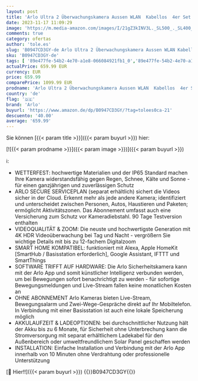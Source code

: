```yaml
---
layout: post
title: 'Arlo Ultra 2 Überwachungskamera Aussen WLAN  Kabellos  4er Set  4K UHD Qualitätsprodukt  180° Sichtfeld  Spotlight  Farb-Nachtsicht  Bewegungsmelder  Alarm Sirene + 90 Tage Arlo Secure Testzeitraum'
date: 2023-11-17 11:09:29
image: 'https://m.media-amazon.com/images/I/21gZ3kINV3L._SL500_._SL400_.jpg'
comments: true
category: ofertas
author: 'tole.es'
slug: 'B0947CD3GY-de Arlo Ultra 2 Überwachungskamera Aussen WLAN Kabellos 4er...'
sku: 'B0947CD3GY-de'
tags: [ '89e477fe-54b2-4e70-a1e8-066084921fb1_0','89e477fe-54b2-4e70-a1e8-066084921fb1_9201','Arborist Merchandising Root','Baumarkt','Self Service','Sicherheitstechnik','Special Features Stores','Videoüberwachungstechnik','arlo','camera','Überwachungskameras','Überwachungstechnik','🇩🇪', ]
actualPrice: 659.99 EUR
currency: EUR
price: 659.99
comparePrice: 1099.99 EUR
prodname: 'Arlo Ultra 2 Überwachungskamera Aussen WLAN  Kabellos  4er Set  4K UHD Qualitätsprodukt  180° Sichtfeld  Spotlight  Farb-Nachtsicht  Bewegungsmelder  Alarm Sirene + 90 Tage Arlo Secure Testzeitraum'
country: 'de'
flag: '🇩🇪'
brand: 'Arlo'
buyurl: 'https://www.amazon.de/dp/B0947CD3GY/?tag=tolees0ca-21'
descuento: '40.00'
average: '659.99'
---
```


Sie können [{{< param title >}}]({{< param buyurl >}}) hier:

[![{{< param prodname >}}]({{< param image >}})]({{< param buyurl >}})

ℹ️:

- WETTERFEST: hochwertige Materialien und der IP65 Standard machen Ihre Kamera widerstandsfähig gegen Regen, Schnee, Kälte und Sonne - für einen ganzjährigen und zuverlässigen Schutz
- ARLO SECURE SERVICEPLAN (separat erhältlich) sichert die Videos sicher in der Cloud. Erkennt mehr als jede andere Kamera; identifiziert und unterscheidet zwischen Personen, Autos, Haustieren und Paketen; ermöglicht Aktivitätszonen. Das Abonnement umfasst auch eine Versicherung zum Schutz vor Kameradiebstahl. 90 Tage Testversion enthalten
- VIDEOQUALITÄT & ZOOM: Die neuste und hochwertigste Generation mit 4K HDR Videoüberwachung bei Tag und Nacht - vergrößern Sie wichtige Details mit bis zu 12-fachem Digitalzoom
- SMART HOME KOMPATIBEL: funktioniert mit Alexa, Apple HomeKit [SmartHub / Basisstation erforderlich], Google Assistant, IFTTT und SmartThings
- SOFTWARE TRIFFT AUF HARDWARE: Die Arlo Sicherheitskamera kann mit der Arlo App und somit künstlicher Intelligenz verbunden werden, um bei Bewegungen sofort benachrichtigt zu werden - für sofortige Bewegungsmeldungen und Live-Stream fallen keine monatlichen Kosten an
- OHNE ABONNEMENT Arlo Kameras bieten Live-Stream, Bewegungsalarm und Zwei-Wege-Gespräche direkt auf Ihr Mobiltelefon. In Verbindung mit einer Basisstation ist auch eine lokale Speicherung möglich
- AKKULAUFZEIT & LADEOPTIONEN: bei durchschnittlicher Nutzung hält der Akku bis zu 6 Monate, für Sicherheit ohne Unterbrechung kann die Stromversorgung mit separat erhältlichem Ladekabel für den Außenbereich oder umweltfreundlichem Solar Panel geschaffen werden
- INSTALLATION: Einfache Installation und Verbindung mit der Arlo App innerhalb von 10 Minuten ohne Verdrahtung oder professionelle Unterstützung

[🛒 Hier!!]({{< param buyurl >}})
{{<world>}}B0947CD3GY{{</world>}}
